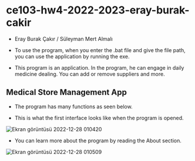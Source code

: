 # ce103-hw4-2022-2023-eray-burak-cakir

* Eray Burak Çakır / Süleyman Mert Almalı

* To use the program, when you enter the .bat file and give the file path, you can use the application by running the exe.

* This program is an application. In the program, he can engage in daily medicine dealing. You can add or remove suppliers and more.


## Medical Store Management App

* The program has many functions as seen below.

* This is what the first interface looks like when the program is opened.


![Ekran görüntüsü 2022-12-28 010420](https://user-images.githubusercontent.com/114070575/209726503-870ca391-6b95-4acc-9b5c-51c7af748963.png)

* You can learn more about the program by reading the About section.

![Ekran görüntüsü 2022-12-28 010509](https://user-images.githubusercontent.com/114070575/209726506-2c067ccf-fbea-4de0-9d2f-d12fb281e660.png)


